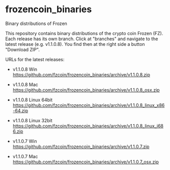 frozencoin_binaries
===================

Binary distributions of Frozen

This repository contains binary distributions of the crypto coin Frozen (FZ).
Each release has its own branch. Click at "branches" and navigate to the latest
release (e.g. v1.1.0.8). You find then at the right side a button "Download ZIP".

URLs for the latest releases:

- v1.1.0.8 Win          https://github.com/fzcoin/frozencoin_binaries/archive/v1.1.0.8.zip
- v1.1.0.8 Mac          https://github.com/fzcoin/frozencoin_binaries/archive/v1.1.0.8_osx.zip
- v1.1.0.8 Linux 64bit  https://github.com/fzcoin/frozencoin_binaries/archive/v1.1.0.8_linux_x86-64.zip
- v1.1.0.8 Linux 32bit  https://github.com/fzcoin/frozencoin_binaries/archive/v1.1.0.8_linux_i686.zip

- v1.1.0.7 Win          https://github.com/fzcoin/frozencoin_binaries/archive/v1.1.0.7.zip
- v1.1.0.7 Mac          https://github.com/fzcoin/frozencoin_binaries/archive/v1.1.0.7_osx.zip

